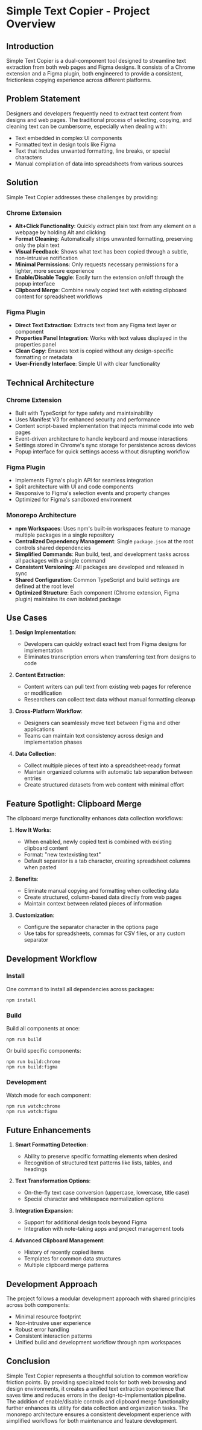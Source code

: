 # Simple Text Copier - Project Overview

## Introduction
Simple Text Copier is a dual-component tool designed to streamline text extraction from both web pages and Figma designs. It consists of a Chrome extension and a Figma plugin, both engineered to provide a consistent, frictionless copying experience across different platforms.

## Problem Statement
Designers and developers frequently need to extract text content from designs and web pages. The traditional process of selecting, copying, and cleaning text can be cumbersome, especially when dealing with:
- Text embedded in complex UI components
- Formatted text in design tools like Figma
- Text that includes unwanted formatting, line breaks, or special characters
- Manual compilation of data into spreadsheets from various sources

## Solution
Simple Text Copier addresses these challenges by providing:

### Chrome Extension
- **Alt+Click Functionality**: Quickly extract plain text from any element on a webpage by holding Alt and clicking
- **Format Cleaning**: Automatically strips unwanted formatting, preserving only the plain text
- **Visual Feedback**: Shows what text has been copied through a subtle, non-intrusive notification
- **Minimal Permissions**: Only requests necessary permissions for a lighter, more secure experience
- **Enable/Disable Toggle**: Easily turn the extension on/off through the popup interface
- **Clipboard Merge**: Combine newly copied text with existing clipboard content for spreadsheet workflows

### Figma Plugin
- **Direct Text Extraction**: Extracts text from any Figma text layer or component
- **Properties Panel Integration**: Works with text values displayed in the properties panel
- **Clean Copy**: Ensures text is copied without any design-specific formatting or metadata
- **User-Friendly Interface**: Simple UI with clear functionality

## Technical Architecture

### Chrome Extension
- Built with TypeScript for type safety and maintainability
- Uses Manifest V3 for enhanced security and performance
- Content script-based implementation that injects minimal code into web pages
- Event-driven architecture to handle keyboard and mouse interactions
- Settings stored in Chrome's sync storage for persistence across devices
- Popup interface for quick settings access without disrupting workflow

### Figma Plugin
- Implements Figma's plugin API for seamless integration
- Split architecture with UI and code components
- Responsive to Figma's selection events and property changes
- Optimized for Figma's sandboxed environment

### Monorepo Architecture
- **npm Workspaces**: Uses npm's built-in workspaces feature to manage multiple packages in a single repository
- **Centralized Dependency Management**: Single `package.json` at the root controls shared dependencies
- **Simplified Commands**: Run build, test, and development tasks across all packages with a single command
- **Consistent Versioning**: All packages are developed and released in sync
- **Shared Configuration**: Common TypeScript and build settings are defined at the root level
- **Optimized Structure**: Each component (Chrome extension, Figma plugin) maintains its own isolated package

## Use Cases

1. **Design Implementation**:
   - Developers can quickly extract exact text from Figma designs for implementation
   - Eliminates transcription errors when transferring text from designs to code

2. **Content Extraction**:
   - Content writers can pull text from existing web pages for reference or modification
   - Researchers can collect text data without manual formatting cleanup

3. **Cross-Platform Workflow**:
   - Designers can seamlessly move text between Figma and other applications
   - Teams can maintain text consistency across design and implementation phases

4. **Data Collection**:
   - Collect multiple pieces of text into a spreadsheet-ready format
   - Maintain organized columns with automatic tab separation between entries
   - Create structured datasets from web content with minimal effort

## Feature Spotlight: Clipboard Merge

The clipboard merge functionality enhances data collection workflows:

1. **How It Works**:
   - When enabled, newly copied text is combined with existing clipboard content
   - Format: "new text<separator>existing text"
   - Default separator is a tab character, creating spreadsheet columns when pasted
   
2. **Benefits**:
   - Eliminate manual copying and formatting when collecting data
   - Create structured, column-based data directly from web pages
   - Maintain context between related pieces of information
   
3. **Customization**:
   - Configure the separator character in the options page
   - Use tabs for spreadsheets, commas for CSV files, or any custom separator

## Development Workflow

### Install
One command to install all dependencies across packages:
```
npm install
```

### Build
Build all components at once:
```
npm run build
```

Or build specific components:
```
npm run build:chrome
npm run build:figma
```

### Development
Watch mode for each component:
```
npm run watch:chrome
npm run watch:figma
```

## Future Enhancements

1. **Smart Formatting Detection**:
   - Ability to preserve specific formatting elements when desired
   - Recognition of structured text patterns like lists, tables, and headings

2. **Text Transformation Options**:
   - On-the-fly text case conversion (uppercase, lowercase, title case)
   - Special character and whitespace normalization options

3. **Integration Expansion**:
   - Support for additional design tools beyond Figma
   - Integration with note-taking apps and project management tools

4. **Advanced Clipboard Management**:
   - History of recently copied items
   - Templates for common data structures
   - Multiple clipboard merge patterns

## Development Approach
The project follows a modular development approach with shared principles across both components:
- Minimal resource footprint
- Non-intrusive user experience
- Robust error handling
- Consistent interaction patterns
- Unified build and development workflow through npm workspaces

## Conclusion
Simple Text Copier represents a thoughtful solution to common workflow friction points. By providing specialized tools for both web browsing and design environments, it creates a unified text extraction experience that saves time and reduces errors in the design-to-implementation pipeline. The addition of enable/disable controls and clipboard merge functionality further enhances its utility for data collection and organization tasks. The monorepo architecture ensures a consistent development experience with simplified workflows for both maintenance and feature development. 